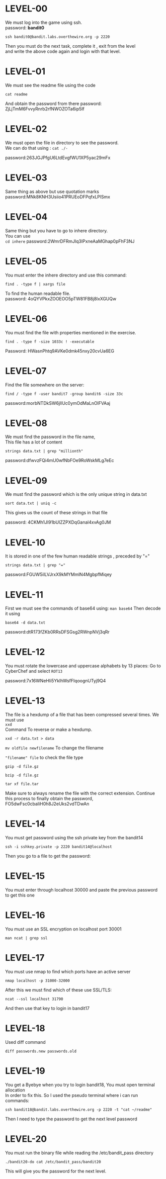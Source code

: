 # LEVEL-00

We must log into the game using ssh.<br>
password: <b>bandit0</b>
```code
ssh bandit0@bandit.labs.overthewire.org -p 2220
```
Then you must do the next task, complete it , exit from the level<br>
and write the above code again and login with that level.

# LEVEL-01

We must see the readme file using the code 
```code
cat readme
```
And obtain the password from there
password: ZjLjTmM6FvvyRnrb2rfNWOZOTa6ip5If

# LEVEL-02

We must open the file in directory to see the password.<br>
We can do that using :
```cat ./- ```

password:263JGJPfgU6LtdEvgfWU1XP5yac29mFx

# LEVEL-03

Same thing as above but use quotation marks
password:MNk8KNH3Usiio41PRUEoDFPqfxLPlSmx

# LEVEL-04

Same thing but you have to go to inhere directory.<br>
You can use <br>
```cd inhere```
password:2WmrDFRmJIq3IPxneAaMGhap0pFhF3NJ

# LEVEL-05

You must enter the inhere directory and use this command:
```code
find . -type f | xargs file
```
To find the human readable file.<br>
password: 4oQYVPkxZOOEOO5pTW81FB8j8lxXGUQw

# LEVEL-06

You must find the file with properties mentioned in the exercise.<br>
```code
find . -type f -size 1033c ! -executable 
```
Password: HWasnPhtq9AVKe0dmk45nxy20cvUa6EG

# LEVEL-07
Find the file somewhere on the server:
```code
find / -type f -user bandit7 -group bandit6 -size 33c
```
password:morbNTDkSW6jIlUc0ymOdMaLnOlFVAaj

# LEVEL-08

We must find the password in the file name,
<br>
This file has a lot of content
```code
strings data.txt | grep "millionth"
```
password:dfwvzFQi4mU0wfNbFOe9RoWskMLg7eEc

# LEVEL-09

We must find the password which is the only unique string in data.txt
```code
sort data.txt | uniq -c
```
This gives us the count of these strings in that file

password: 4CKMh1JI91bUIZZPXDqGanal4xvAg0JM

# LEVEL-10

It is stored in one of the few human readable strings , preceded by "="
```code
strings data.txt | grep "="
```
password:FGUW5ilLVJrxX9kMYMmlN4MgbpfMiqey

# LEVEL-11

First we must see the commands of base64 using:
```man base64```
Then decode it using
```code
base64 -d data.txt
```
password:dtR173fZKb0RRsDFSGsg2RWnpNVj3qRr

# LEVEL-12

You must rotate the lowercase and uppercase alphabets by 13 places:
Go to CyberChef and select ```ROT13```

password:7x16WNeHIi5YkIhWsfFIqoognUTyj9Q4

# LEVEL-13

The file is a hexdump of a file that has been compressed several times.
We must use
<br>```xxd```<br>
Command To reverse or make a hexdump.
```code
xxd -r data.txt > data
```

```mv oldfile newfilename```  To change the filename<br>

```"filename" file``` to check the file type 

```code
gzip -d file.gz
```

```code
bzip -d file.gz
```

```code
tar xf file.tar
```
Make sure to always rename the file with the correct extension.
Continue this process to finally obtain the password,
FO5dwFsc0cbaIiH0h8J2eUks2vdTDwAn

# LEVEL-14

You must get password using the ssh private key from the bandit14
```code
ssh -i sshkey.private -p 2220 bandit14@localhost
```
Then you go to a file to get the password:

# LEVEL-15

You must enter through localhost 30000 and paste the previous password to get this one
 

# LEVEL-16
You must use an SSL encryption on localhost port 30001
```code 
man ncat | grep ssl
```


# LEVEL-17

You must use nmap to find which ports have an active server
```code
nmap localhost -p 31000-32000
```
After this we must find which of these use SSL/TLS:
```code
ncat --ssl localhost 31790
```
And then use that key to login in bandit17

# LEVEL-18

Used diff command 
```code
diff passwords.new passwords.old
```


#  LEVEL-19
You get a Byebye when you try to login bandit18, You must open terminal allocation <br>
In order to fix this.
So I used the pseudo terminal where i can run commands:
```code
ssh bandit18@bandit.labs.overthewire.org -p 2220 -t "cat ~/readme"
```
Then I need to type the password to get the next level password

#  LEVEL-20

You must run the binary file while reading the /etc/bandit_pass directory
```code
./bandit20-do cat /etc/bandit_pass/bandit20
```
This will give you the password for the next level.
